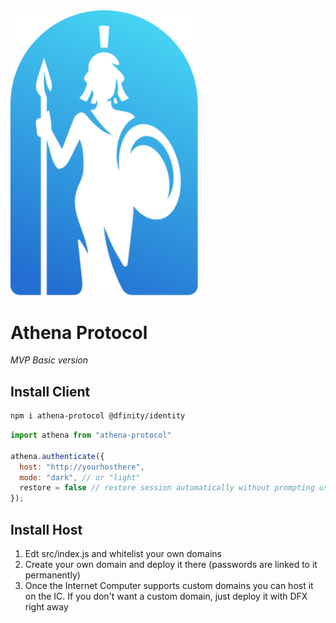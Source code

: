 <img src="./src/athene.svg" width="300">

# Athena Protocol
*MVP Basic version*




## Install Client

```bash
npm i athena-protocol @dfinity/identity
```

```js
import athena from "athena-protocol"

athena.authenticate({
  host: "http://yourhosthere",
  mode: "dark", // or "light"
  restore = false // restore session automatically without prompting user (if user is already logged)
});
```


## Install Host

1) Edt src/index.js and whitelist your own domains
2) Create your own domain and deploy it there (passwords are linked to it permanently) 
3) Once the Internet Computer supports custom domains you can host it on the IC. If you don't want a custom domain, just deploy it with DFX right away


